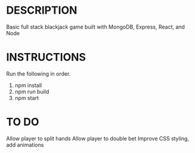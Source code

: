 # DESCRIPTION
Basic full stack blackjack game built with MongoDB, Express, React, and Node

# INSTRUCTIONS
Run the following in order.
1. npm install
2. npm run build
3. npm start

# TO DO
Allow player to split hands
Allow player to double bet
Improve CSS styling, add animations